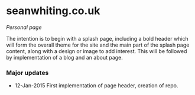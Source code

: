 # seanwhiting.co.uk

*Personal page*

The intention is to begin with a splash page, including a bold header which will form the overall theme for the site and the main part of the splash page content, along with a design or image to add interest.
This will be followed by implementation of a blog and an about page.

### Major updates

* 12-Jan-2015 First implementation of page header, creation of repo.
